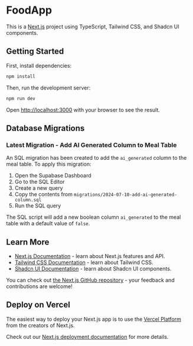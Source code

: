 # FoodApp

This is a [Next.js](https://nextjs.org/) project using TypeScript, Tailwind CSS, and Shadcn UI components.

## Getting Started

First, install dependencies:

```bash
npm install
```

Then, run the development server:

```bash
npm run dev
```

Open [http://localhost:3000](http://localhost:3000) with your browser to see the result.

## Database Migrations

### Latest Migration - Add AI Generated Column to Meal Table

An SQL migration has been created to add the `ai_generated` column to the meal table. To apply this migration:

1. Open the Supabase Dashboard
2. Go to the SQL Editor
3. Create a new query
4. Copy the contents from `migrations/2024-07-10-add-ai-generated-column.sql`
5. Run the SQL query

The SQL script will add a new boolean column `ai_generated` to the meal table with a default value of `false`.

## Learn More

- [Next.js Documentation](https://nextjs.org/docs) - learn about Next.js features and API.
- [Tailwind CSS Documentation](https://tailwindcss.com/docs) - learn about Tailwind CSS.
- [Shadcn UI Documentation](https://ui.shadcn.com/docs) - learn about Shadcn UI components.

You can check out [the Next.js GitHub repository](https://github.com/vercel/next.js) - your feedback and contributions are welcome!

## Deploy on Vercel

The easiest way to deploy your Next.js app is to use the [Vercel Platform](https://vercel.com/new?utm_medium=default-template&filter=next.js&utm_source=create-next-app&utm_campaign=create-next-app-readme) from the creators of Next.js.

Check out our [Next.js deployment documentation](https://nextjs.org/docs/app/building-your-application/deploying) for more details.
